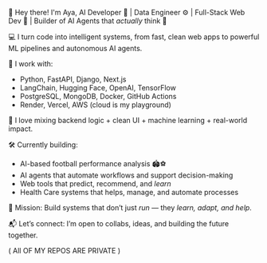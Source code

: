 👋 Hey there! I'm Aya, AI Developer 🧠 | Data Engineer ⚙️ | Full-Stack Web Dev 🧩 | Builder of AI Agents that *actually* think 🤖

💻 I turn code into intelligent systems, from fast, clean web apps to powerful ML pipelines and autonomous AI agents.

🚀 I work with:
- Python, FastAPI, Django, Next.js
- LangChain, Hugging Face, OpenAI, TensorFlow
- PostgreSQL, MongoDB, Docker, GitHub Actions
- Render, Vercel, AWS (cloud is my playground)

🧪 I love mixing backend logic + clean UI + machine learning + real-world impact.

🛠️ Currently building: 
- AI-based football performance analysis 🏟️⚽  
- AI agents that automate workflows and support decision-making  
- Web tools that predict, recommend, and *learn*
- Health Care systems that helps, manage, and automate processes

🎯 Mission: Build systems that don’t just *run* — they *learn, adapt, and help*.

📬 Let’s connect: I’m open to collabs, ideas, and building the future together.

( All OF MY REPOS ARE PRIVATE )

